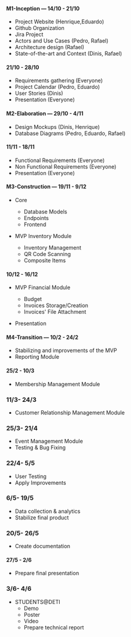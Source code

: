 #### M1-Inception — 14/10 - 21/10

- Project Website (Henrique,Eduardo)
- Github Organization
- Jira Project
- Actors and Use Cases (Pedro, Rafael)
- Architecture design (Rafael)
- State-of-the-art and Context (Dinis, Rafael)


#### 21/10 - 28/10

- Requirements gathering (Everyone)
- Project Calendar (Pedro, Eduardo)
- User Stories (Dinis)
- Presentation (Everyone)

#### M2-Elaboration — 29/10 - 4/11

- Design Mockups (Dinis, Henrique)
- Database Diagrams (Pedro, Eduardo, Rafael)

#### 11/11 - 18/11

- Functional Requirements (Everyone)
- Non Functional Requirements (Everyone)
- Presentation (Everyone)

#### M3-Construction — 19/11 - 9/12

- Core
    - Database Models
    - Endpoints
    - Frontend

- MVP Inventory Module
    - Inventory Management
    - QR Code Scanning
    - Composite Items


#### 10/12 - 16/12

- MVP Financial Module
    - Budget
    - Invoices Storage/Creation
    - Invoices' File Attachment

- Presentation


#### M4-Transition — 10/2 - 24/2

- Stabilizing and improvements of the MVP
- Reporting Module

#### 25/2 - 10/3

- Membership Management Module

### 11/3- 24/3
- Customer Relationship Management Module

### 25/3- 21/4
- Event Management Module
- Testing & Bug Fixing

### 22/4- 5/5
- User Testing
- Apply Improvements

### 6/5- 19/5
- Data collection & analytics
- Stabilize final product

### 20/5- 26/5
- Create documentation

#### 27/5 - 2/6
- Prepare final presentation

### 3/6- 4/6
- STUDENTS@DETI	
    - Demo
    - Poster
    - Video
    - Prepare technical report

